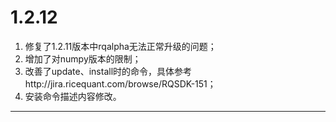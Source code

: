 # 1.2.12

1. 修复了1.2.11版本中rqalpha无法正常升级的问题；
2. 增加了对numpy版本的限制；
3. 改善了update、install时的命令，具体参考http://jira.ricequant.com/browse/RQSDK-151；
4. 安装命令描述内容修改。

---